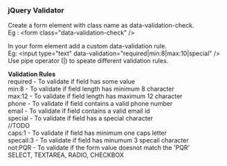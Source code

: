<h3>jQuery Validator</h3>

Create a form element with class name as data-validation-check. <br />
Eg : &lt;form class="data-validation-check" /&gt;

In your form element add a custom data-validation rule. <br />
Eg: &lt;input type="text" data-validation="required|min:8|max:10|special" /&gt;
<br />
Use pipe operator (|) to speate different validation rules.

<strong>Validation Rules </strong><br />
required  - To validate if field has some value<br />
min:8 - To validate if field length has minimum 8 character<br />
max:12 - To validate if field length has maximum 12 character<br />
phone - To validate if field contains a valid phone number<br />
email - To validate if field contains a valid email id <br/> 
special - To validate if field has a special character <br/>
//TODO <br />
caps:1 - To validate if field has minimum one caps letter <br/>
specail:3 - To validate if field has minumum 3 specail character <br />
not:PQR - To validate if the form value doesnot match the 'PQR'<br/>
SELECT, TEXTAREA, RADIO, CHECKBOX
